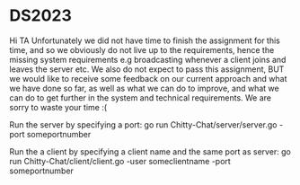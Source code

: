 # DS2023


Hi TA
Unfortunately we did not have time to finish the assignment for this time, and so we obviously do not live up to the requirements, hence the missing system requirements e.g broadcasting whenever a client joins and leaves the server etc. 
We also do not expect to pass this assignment, BUT we would like to receive some feedback on our current approach and what we have done so far, as well as what we can do to improve, and what we can do to get further in the system and technical requirements.
 We are sorry to waste your time :( 




Run the server by specifying a port: 
go run Chitty-Chat/server/server.go -port someportnumber


Run the a client by specifying a client name and the same port as server:
go run Chitty-Chat/client/client.go -user someclientname -port someportnumber
